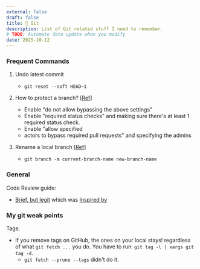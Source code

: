 ```yaml
---
external: false
draft: false
title: 🔀 Git
description: List of Git related stuff I need to remember.
# TODO: Automate date update when you modify
date: 2025-10-12
---
```


### Frequent Commands

1. Undo latest commit

   - `git reset --soft HEAD~1`

2. How to protect a branch? [[Ref](https://github.com/orgs/community/discussions/54969#discussioncomment-6361231)]
   - Enable "do not allow bypassing the above settings"
   - Enable "required status checks" and making sure there's at least 1 required status check.
   - Enable "allow specified
   - actors to bypass required pull requests" and specifying the admins
3. Rename a local branch [[Ref](https://www.digitalocean.com/community/cheatsheets/how-to-use-git-a-reference-guide)]
   - `git branch -m current-branch-name new-branch-name`

### General

Code Review guide:

- [Brief, but legit](https://github.blog/developer-skills/github/how-to-write-the-perfect-pull-request/) which was [Inspired by](https://github.com/thoughtbot/guides/tree/main/code-review)

### My git weak points

Tags:

- If you remove tags on GitHub, the ones on your local stays! regardless of what `git fetch ...` you do. You have to run: `git tag -l | xargs git tag -d`.
  - `git fetch --prune --tags` didn't do it.
